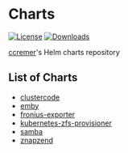 # Charts

[![License](https://img.shields.io/github/license/ccremer/charts)](https://github.com/ccremer/charts/blob/master/LICENSE)
[![Downloads](https://img.shields.io/github/downloads/ccremer/charts/total)](https://github.com/ccremer/charts/releases)

[ccremer](https://github.com/ccremer)'s Helm charts repository

## List of Charts

* [clustercode](./clustercode/README.md)
* [emby](./emby/README.md)
* [fronius-exporter](./fronius-exporter/README.md)
* [kubernetes-zfs-provisioner](./kubernetes-zfs-provisioner/README.md)
* [samba](./samba/README.md)
* [znapzend](./znapzend/README.md)
